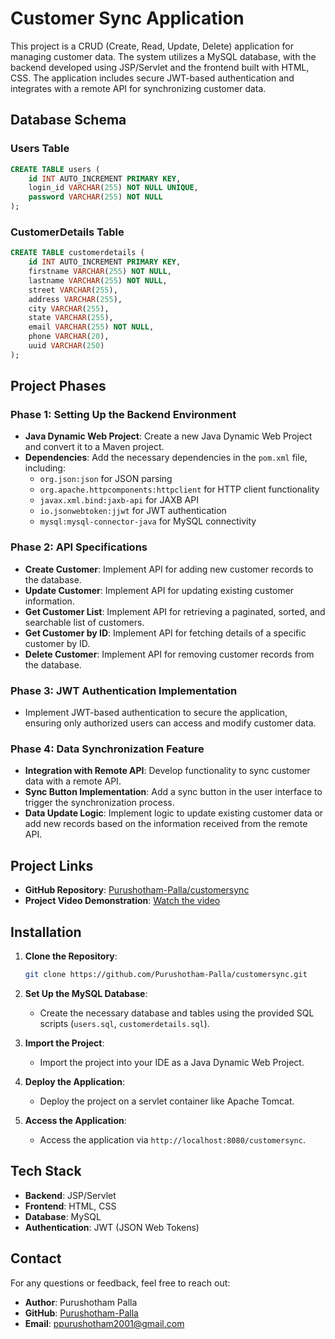 # Customer Sync Application

This project is a CRUD (Create, Read, Update, Delete) application for 
managing customer data. The system utilizes a MySQL database, with the backend 
developed using JSP/Servlet and the frontend built with HTML, CSS. The application 
includes secure JWT-based authentication and integrates with a remote API for 
synchronizing customer data. 

## Database Schema

### Users Table

```sql
CREATE TABLE users (
    id INT AUTO_INCREMENT PRIMARY KEY,
    login_id VARCHAR(255) NOT NULL UNIQUE,
    password VARCHAR(255) NOT NULL
);
```

### CustomerDetails Table

```sql
CREATE TABLE customerdetails (
    id INT AUTO_INCREMENT PRIMARY KEY,
    firstname VARCHAR(255) NOT NULL,
    lastname VARCHAR(255) NOT NULL,
    street VARCHAR(255),
    address VARCHAR(255),
    city VARCHAR(255),
    state VARCHAR(255),
    email VARCHAR(255) NOT NULL,
    phone VARCHAR(20),
    uuid VARCHAR(250)
);
```

## Project Phases

### Phase 1: Setting Up the Backend Environment

- **Java Dynamic Web Project**: Create a new Java Dynamic Web Project and convert it to a Maven project. 
- **Dependencies**: Add the necessary dependencies in the `pom.xml` file, including:
  - `org.json:json` for JSON parsing
  - `org.apache.httpcomponents:httpclient` for HTTP client functionality
  - `javax.xml.bind:jaxb-api` for JAXB API
  - `io.jsonwebtoken:jjwt` for JWT authentication
  - `mysql:mysql-connector-java` for MySQL connectivity

### Phase 2: API Specifications

- **Create Customer**: Implement API for adding new customer records to the database.
- **Update Customer**: Implement API for updating existing customer information.
- **Get Customer List**: Implement API for retrieving a paginated, sorted, and searchable list of customers.
- **Get Customer by ID**: Implement API for fetching details of a specific customer by ID.
- **Delete Customer**: Implement API for removing customer records from the database.

### Phase 3: JWT Authentication Implementation

- Implement JWT-based authentication to secure the application, ensuring only authorized users can access and modify customer data.

### Phase 4: Data Synchronization Feature

- **Integration with Remote API**: Develop functionality to sync customer data with a remote API.
- **Sync Button Implementation**: Add a sync button in the user interface to trigger the synchronization process.
- **Data Update Logic**: Implement logic to update existing customer data or add new records based on the information received from the remote API.

## Project Links

- **GitHub Repository**: [Purushotham-Palla/customersync](https://github.com/Purushotham-Palla/customersync)
- **Project Video Demonstration**: [Watch the video](https://drive.google.com/file/d/1FMM8hlaWRSFCO4ZJ8yMFvEcw8IkZVXf_/view?usp=drivesdk)

## Installation

1. **Clone the Repository**:

   ```bash
   git clone https://github.com/Purushotham-Palla/customersync.git
   ```

2. **Set Up the MySQL Database**:
   - Create the necessary database and tables using the provided SQL scripts (`users.sql`, `customerdetails.sql`).

3. **Import the Project**:
   - Import the project into your IDE as a Java Dynamic Web Project.

4. **Deploy the Application**:
   - Deploy the project on a servlet container like Apache Tomcat.

5. **Access the Application**:
   - Access the application via `http://localhost:8080/customersync`.

## Tech Stack

- **Backend**: JSP/Servlet
- **Frontend**: HTML, CSS
- **Database**: MySQL
- **Authentication**: JWT (JSON Web Tokens)

## Contact

For any questions or feedback, feel free to reach out:

- **Author**: Purushotham Palla
- **GitHub**: [Purushotham-Palla](https://github.com/Purushotham-Palla/)
- **Email**: ppurushotham2001@gmail.com
